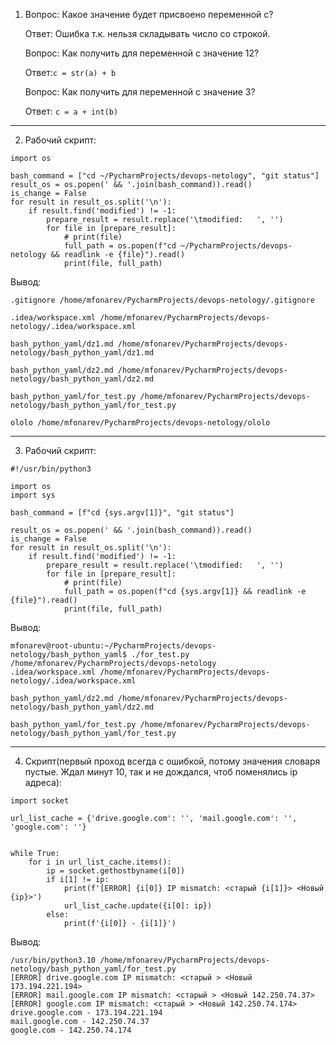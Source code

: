 1. Вопрос: Какое значение будет присвоено переменной c?

   Ответ: Ошибка т.к. нельзя складывать число со строкой.

   Вопрос: Как получить для переменной c значение 12?

   Ответ:``c = str(a) + b``

   Вопрос: Как получить для переменной c значение 3?

   Ответ: ``c = a + int(b)``
---
2. Рабочий скрипт:
````
import os

bash_command = ["cd ~/PycharmProjects/devops-netology", "git status"]
result_os = os.popen(' && '.join(bash_command)).read()
is_change = False
for result in result_os.split('\n'):
    if result.find('modified') != -1:
        prepare_result = result.replace('\tmodified:   ', '')
        for file in [prepare_result]:
            # print(file)
            full_path = os.popen(f"cd ~/PycharmProjects/devops-netology && readlink -e {file}").read()
            print(file, full_path)
````

Вывод:
````
.gitignore /home/mfonarev/PycharmProjects/devops-netology/.gitignore

.idea/workspace.xml /home/mfonarev/PycharmProjects/devops-netology/.idea/workspace.xml

bash_python_yaml/dz1.md /home/mfonarev/PycharmProjects/devops-netology/bash_python_yaml/dz1.md

bash_python_yaml/dz2.md /home/mfonarev/PycharmProjects/devops-netology/bash_python_yaml/dz2.md

bash_python_yaml/for_test.py /home/mfonarev/PycharmProjects/devops-netology/bash_python_yaml/for_test.py

ololo /home/mfonarev/PycharmProjects/devops-netology/ololo
````
---
3. Рабочий скрипт:
````
#!/usr/bin/python3

import os
import sys

bash_command = [f"cd {sys.argv[1]}", "git status"]

result_os = os.popen(' && '.join(bash_command)).read()
is_change = False
for result in result_os.split('\n'):
    if result.find('modified') != -1:
        prepare_result = result.replace('\tmodified:   ', '')
        for file in [prepare_result]:
            # print(file)
            full_path = os.popen(f"cd {sys.argv[1]} && readlink -e {file}").read()
            print(file, full_path)
````

Вывод:
````
mfonarev@root-ubuntu:~/PycharmProjects/devops-netology/bash_python_yaml$ ./for_test.py /home/mfonarev/PycharmProjects/devops-netology
.idea/workspace.xml /home/mfonarev/PycharmProjects/devops-netology/.idea/workspace.xml

bash_python_yaml/dz2.md /home/mfonarev/PycharmProjects/devops-netology/bash_python_yaml/dz2.md

bash_python_yaml/for_test.py /home/mfonarev/PycharmProjects/devops-netology/bash_python_yaml/for_test.py

````
---

4. Скрипт(первый проход всегда с ошибкой, потому значения словаря пустые. Ждал минут 10, так и не дождался, чтоб поменялись ip адреса):
````
import socket

url_list_cache = {'drive.google.com': '', 'mail.google.com': '', 'google.com': ''}


while True:
    for i in url_list_cache.items():
        ip = socket.gethostbyname(i[0])
        if i[1] != ip:
            print(f'[ERROR] {i[0]} IP mismatch: <старый {i[1]}> <Новый {ip}>')
            url_list_cache.update({i[0]: ip})
        else:
            print(f'{i[0]} - {i[1]}')
````

Вывод:
````
/usr/bin/python3.10 /home/mfonarev/PycharmProjects/devops-netology/bash_python_yaml/for_test.py 
[ERROR] drive.google.com IP mismatch: <старый > <Новый 173.194.221.194>
[ERROR] mail.google.com IP mismatch: <старый > <Новый 142.250.74.37>
[ERROR] google.com IP mismatch: <старый > <Новый 142.250.74.174>
drive.google.com - 173.194.221.194
mail.google.com - 142.250.74.37
google.com - 142.250.74.174
````